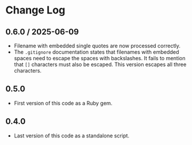 # Change Log

## 0.6.0 / 2025-06-09

* Filename with embedded single quotes are now processed correctly.
* The `.gitignore` documentation states that filenames with embedded spaces need to escape the spaces with backslashes.
  It fails to mention that `[]` characters must also be escaped.
  This version escapes all three characters.


## 0.5.0

* First version of this code as a Ruby gem.


## 0.4.0

* Last version of this code as a standalone script.
